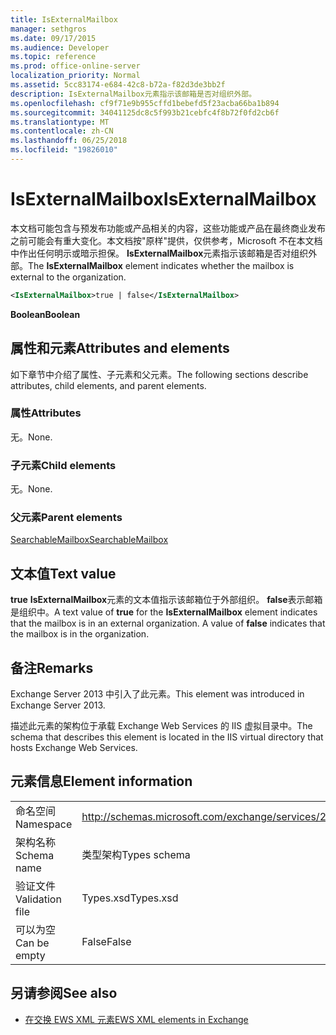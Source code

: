 ```yaml
---
title: IsExternalMailbox
manager: sethgros
ms.date: 09/17/2015
ms.audience: Developer
ms.topic: reference
ms.prod: office-online-server
localization_priority: Normal
ms.assetid: 5cc83174-e684-42c8-b72a-f82d3de3bb2f
description: IsExternalMailbox元素指示该邮箱是否对组织外部。
ms.openlocfilehash: cf9f71e9b955cffd1bebefd5f23acba66ba1b894
ms.sourcegitcommit: 34041125dc8c5f993b21cebfc4f8b72f0fd2cb6f
ms.translationtype: MT
ms.contentlocale: zh-CN
ms.lasthandoff: 06/25/2018
ms.locfileid: "19826010"
---
```

# <a name="isexternalmailbox"></a><span data-ttu-id="99767-103">IsExternalMailbox</span><span class="sxs-lookup"><span data-stu-id="99767-103">IsExternalMailbox</span></span>

<span data-ttu-id="99767-104">本文档可能包含与预发布功能或产品相关的内容，这些功能或产品在最终商业发布之前可能会有重大变化。本文档按"原样"提供，仅供参考，Microsoft 不在本文档中作出任何明示或暗示担保。 **IsExternalMailbox**元素指示该邮箱是否对组织外部。</span><span class="sxs-lookup"><span data-stu-id="99767-104">The **IsExternalMailbox** element indicates whether the mailbox is external to the organization.</span></span> 
  
```XML
<IsExternalMailbox>true | false</IsExternalMailbox>
```

 <span data-ttu-id="99767-105">**Boolean**</span><span class="sxs-lookup"><span data-stu-id="99767-105">**Boolean**</span></span>
## <a name="attributes-and-elements"></a><span data-ttu-id="99767-106">属性和元素</span><span class="sxs-lookup"><span data-stu-id="99767-106">Attributes and elements</span></span>

<span data-ttu-id="99767-107">如下章节中介绍了属性、子元素和父元素。</span><span class="sxs-lookup"><span data-stu-id="99767-107">The following sections describe attributes, child elements, and parent elements.</span></span>
  
### <a name="attributes"></a><span data-ttu-id="99767-108">属性</span><span class="sxs-lookup"><span data-stu-id="99767-108">Attributes</span></span>

<span data-ttu-id="99767-109">无。</span><span class="sxs-lookup"><span data-stu-id="99767-109">None.</span></span>
  
### <a name="child-elements"></a><span data-ttu-id="99767-110">子元素</span><span class="sxs-lookup"><span data-stu-id="99767-110">Child elements</span></span>

<span data-ttu-id="99767-111">无。</span><span class="sxs-lookup"><span data-stu-id="99767-111">None.</span></span>
  
### <a name="parent-elements"></a><span data-ttu-id="99767-112">父元素</span><span class="sxs-lookup"><span data-stu-id="99767-112">Parent elements</span></span>

[<span data-ttu-id="99767-113">SearchableMailbox</span><span class="sxs-lookup"><span data-stu-id="99767-113">SearchableMailbox</span></span>](searchablemailbox.md)
  
## <a name="text-value"></a><span data-ttu-id="99767-114">文本值</span><span class="sxs-lookup"><span data-stu-id="99767-114">Text value</span></span>

<span data-ttu-id="99767-p101">**true** **IsExternalMailbox**元素的文本值指示该邮箱位于外部组织。 **false**表示邮箱是组织中。</span><span class="sxs-lookup"><span data-stu-id="99767-p101">A text value of **true** for the **IsExternalMailbox** element indicates that the mailbox is in an external organization. A value of **false** indicates that the mailbox is in the organization.</span></span> 
  
## <a name="remarks"></a><span data-ttu-id="99767-117">备注</span><span class="sxs-lookup"><span data-stu-id="99767-117">Remarks</span></span>

<span data-ttu-id="99767-118">Exchange Server 2013 中引入了此元素。</span><span class="sxs-lookup"><span data-stu-id="99767-118">This element was introduced in Exchange Server 2013.</span></span>
  
<span data-ttu-id="99767-119">描述此元素的架构位于承载 Exchange Web Services 的 IIS 虚拟目录中。</span><span class="sxs-lookup"><span data-stu-id="99767-119">The schema that describes this element is located in the IIS virtual directory that hosts Exchange Web Services.</span></span>
  
## <a name="element-information"></a><span data-ttu-id="99767-120">元素信息</span><span class="sxs-lookup"><span data-stu-id="99767-120">Element information</span></span>

|||
|:-----|:-----|
|<span data-ttu-id="99767-121">命名空间</span><span class="sxs-lookup"><span data-stu-id="99767-121">Namespace</span></span>  <br/> |http://schemas.microsoft.com/exchange/services/2006/types  <br/> |
|<span data-ttu-id="99767-122">架构名称</span><span class="sxs-lookup"><span data-stu-id="99767-122">Schema name</span></span>  <br/> |<span data-ttu-id="99767-123">类型架构</span><span class="sxs-lookup"><span data-stu-id="99767-123">Types schema</span></span>  <br/> |
|<span data-ttu-id="99767-124">验证文件</span><span class="sxs-lookup"><span data-stu-id="99767-124">Validation file</span></span>  <br/> |<span data-ttu-id="99767-125">Types.xsd</span><span class="sxs-lookup"><span data-stu-id="99767-125">Types.xsd</span></span>  <br/> |
|<span data-ttu-id="99767-126">可以为空</span><span class="sxs-lookup"><span data-stu-id="99767-126">Can be empty</span></span>  <br/> |<span data-ttu-id="99767-127">False</span><span class="sxs-lookup"><span data-stu-id="99767-127">False</span></span>  <br/> |
   
## <a name="see-also"></a><span data-ttu-id="99767-128">另请参阅</span><span class="sxs-lookup"><span data-stu-id="99767-128">See also</span></span>



- [<span data-ttu-id="99767-129">在交换 EWS XML 元素</span><span class="sxs-lookup"><span data-stu-id="99767-129">EWS XML elements in Exchange</span></span>](ews-xml-elements-in-exchange.md)

